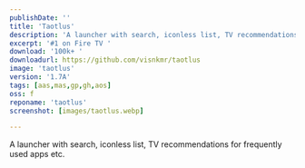 ```yaml
---
publishDate: ''
title: 'Taotlus'
description: 'A launcher with search, iconless list, TV recommendations for frequently used apps etc.'
excerpt: '#1 on Fire TV '
download: '100k+ '
downloadurl: https://github.com/visnkmr/taotlus
image: 'taotlus'
version: '1.7A'
tags: [aas,mas,gp,gh,aos]
oss: f
reponame: 'taotlus'
screenshot: [images/taotlus.webp]

---
```


A launcher with search, iconless list, TV recommendations for frequently used apps etc.
